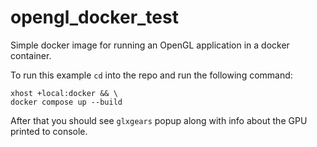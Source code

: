 # opengl_docker_test
Simple docker image for running an OpenGL application in a docker container.

To run this example `cd` into the repo and run the following command:
```
xhost +local:docker && \
docker compose up --build
```

After that you should see `glxgears` popup along with info about the GPU printed to console.